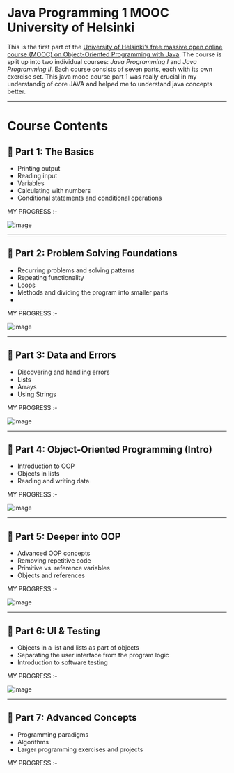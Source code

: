 # Java Programming 1 MOOC University of Helsinki
 
This is the first part of the [University of Helsinki’s free massive open online course (MOOC) on Object-Oriented Programming with Java](https://java-programming.mooc.fi/).
The course is split up into two individual courses: *Java Programming I* and *Java Programming II*. Each course consists of seven parts, each with its own exercise set.
This java mooc course part 1 was really crucial in my understandig of core JAVA and helped me to understand java concepts better.


-------------------------------------------------------------------
# Course Contents #

## 🔹 Part 1: The Basics
- Printing output  
- Reading input  
- Variables  
- Calculating with numbers  
- Conditional statements and conditional operations  

MY PROGRESS :- 


![image](https://github.com/user-attachments/assets/619a5a36-8ba9-42ce-9a50-f88c0ce43516)

---

## 🔹 Part 2: Problem Solving Foundations
- Recurring problems and solving patterns  
- Repeating functionality  
- Loops  
- Methods and dividing the program into smaller parts
- 
MY PROGRESS :- 


![image](https://github.com/user-attachments/assets/25899272-8d28-4bfb-be91-010d6acdb8dc)

---

## 🔹 Part 3: Data and Errors
- Discovering and handling errors  
- Lists  
- Arrays  
- Using Strings
  
MY PROGRESS :- 



![image](https://github.com/user-attachments/assets/eb18139f-488d-4b85-ad5e-91b6b79d390d)

---

## 🔹 Part 4: Object-Oriented Programming (Intro)
- Introduction to OOP  
- Objects in lists  
- Reading and writing data  

MY PROGRESS :- 


![image](https://github.com/user-attachments/assets/707c41f8-ab96-4f93-81aa-1843ba53fae9)

---

## 🔹 Part 5: Deeper into OOP
- Advanced OOP concepts  
- Removing repetitive code  
- Primitive vs. reference variables  
- Objects and references  

MY PROGRESS :- 


![image](https://github.com/user-attachments/assets/96c39305-3b90-47a0-831f-bed4b4567339)

---

## 🔹 Part 6: UI & Testing
- Objects in a list and lists as part of objects  
- Separating the user interface from the program logic  
- Introduction to software testing  

MY PROGRESS :- 


![image](https://github.com/user-attachments/assets/dd12fa72-2a50-46e1-8948-f1808284b88b)

---

## 🔹 Part 7: Advanced Concepts
- Programming paradigms  
- Algorithms  
- Larger programming exercises and projects
  
MY PROGRESS :- 

